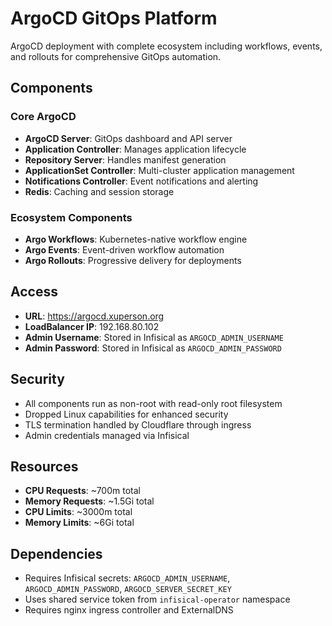 # ArgoCD GitOps Platform

ArgoCD deployment with complete ecosystem including workflows, events, and rollouts for comprehensive GitOps automation.

## Components

### Core ArgoCD
- **ArgoCD Server**: GitOps dashboard and API server
- **Application Controller**: Manages application lifecycle
- **Repository Server**: Handles manifest generation
- **ApplicationSet Controller**: Multi-cluster application management
- **Notifications Controller**: Event notifications and alerting
- **Redis**: Caching and session storage

### Ecosystem Components
- **Argo Workflows**: Kubernetes-native workflow engine
- **Argo Events**: Event-driven workflow automation
- **Argo Rollouts**: Progressive delivery for deployments

## Access

- **URL**: https://argocd.xuperson.org
- **LoadBalancer IP**: 192.168.80.102
- **Admin Username**: Stored in Infisical as `ARGOCD_ADMIN_USERNAME`
- **Admin Password**: Stored in Infisical as `ARGOCD_ADMIN_PASSWORD`

## Security

- All components run as non-root with read-only root filesystem
- Dropped Linux capabilities for enhanced security
- TLS termination handled by Cloudflare through ingress
- Admin credentials managed via Infisical

## Resources

- **CPU Requests**: ~700m total
- **Memory Requests**: ~1.5Gi total
- **CPU Limits**: ~3000m total
- **Memory Limits**: ~6Gi total

## Dependencies

- Requires Infisical secrets: `ARGOCD_ADMIN_USERNAME`, `ARGOCD_ADMIN_PASSWORD`, `ARGOCD_SERVER_SECRET_KEY`
- Uses shared service token from `infisical-operator` namespace
- Requires nginx ingress controller and ExternalDNS